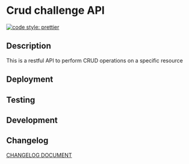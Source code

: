 # Crud challenge API

[![code style: prettier](https://img.shields.io/badge/code_style-prettier-ff69b4.svg?style=flat-square)](https://github.com/prettier/prettier)

## Description

This is a restful API to perform CRUD operations on a specific resource

## Deployment

## Testing

## Development

## Changelog

[CHANGELOG DOCUMENT](CHANGELOG.md)
